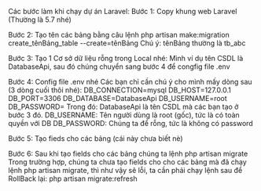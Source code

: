 Các bước làm khi chạy dự án Laravel:
Bước 1: Copy khung web Laravel (Thường là 5.7 nhé)

Bước 2: Tạo tên các bảng bằng câu lệnh
php artisan make:migration create_tênBảng_table --create=tênBảng
Chú ý: tênBảng thường là tb_abc

Bước 3: Tạo 1 Cơ sở dữ liệu rỗng trong Local nhé:
Mình ví dụ tên CSDL là DatabaseApi, sau đó chúng chuyển sang bước 4 để congfig file .env

Bước 4: Config file .env nhé
Các bạn chỉ cần chú ý cho mình mấy dòng sau (3 dòng cuối thôi nhé):
DB_CONNECTION=mysql
DB_HOST=127.0.0.1
DB_PORT=3306
DB_DATABASE=DatabaseApi
DB_USERNAME=root
DB_PASSWORD=
Trong đó: DatabaseApi là tên CSDL mà các bạn tạo ở bước 3 đó.
          DB_USERNAME: Tên người dùng là root (gốc), tức là có toàn quyền với DB
          DB_PASSWORD: Chúng ta để rỗng, tức là không có password
          
Bước 5: Tạo fieds cho các bảng (cái này chưa biết nè)

Bước 6: Sau khi tạo fields cho các bảng chúng ta lệnh
php artisan migrate
Trong trường hợp, chúng ta chưa tạo fields cho cho các bảng mà đã chạy lệnh php artisan migrate, thì như vậy sẽ lỗi, ta cần phải chạy lệnh sau để RollBack lại:
php artisan migrate:refresh
